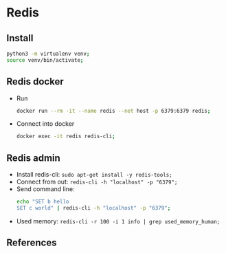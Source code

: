 # Redis

## Install

```bash
python3 -m virtualenv venv;
source venv/bin/activate;

```

## Redis docker
- Run
  ```bash
  docker run --rm -it --name redis --net host -p 6379:6379 redis;
  ```
- Connect into docker
  ```bash
  docker exec -it redis redis-cli;
  ```

## Redis admin
- Install redis-cli: `sudo apt-get install -y redis-tools;`
- Connect from out: `redis-cli -h "localhost" -p "6379";`
- Send command line:
  ```bash
  echo "SET b hello
  SET c world" | redis-cli -h "localhost" -p "6379";
  ```
- Used memory: `redis-cli -r 100 -i 1 info | grep used_memory_human;`

## References


